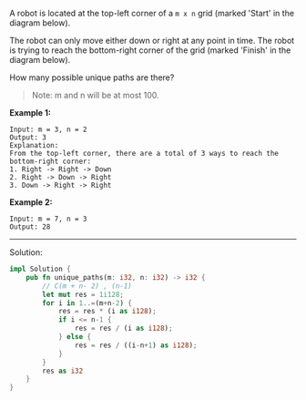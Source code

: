 A robot is located at the top-left corner of a `m x n` grid (marked 'Start' in the diagram below).

The robot can only move either down or right at any point in time. The robot is trying to reach the bottom-right corner of the grid (marked 'Finish' in the diagram below).

How many possible unique paths are there?

>Note: m and n will be at most 100.

**Example 1:**

```
Input: m = 3, n = 2
Output: 3
Explanation:
From the top-left corner, there are a total of 3 ways to reach the bottom-right corner:
1. Right -> Right -> Down
2. Right -> Down -> Right
3. Down -> Right -> Right
```

**Example 2:**

```
Input: m = 7, n = 3
Output: 28
```

---

Solution:
```rust
impl Solution {
    pub fn unique_paths(m: i32, n: i32) -> i32 {
        // C(m + n- 2) , (n-1)
        let mut res = 1i128;
        for i in 1..=(m+n-2) {
            res = res * (i as i128);
            if i <= n-1 {
                res = res / (i as i128);
            } else {
                res = res / ((i-n+1) as i128);
            }
        }
        res as i32
    }
}
```
